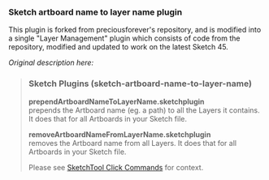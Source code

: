 ### Sketch artboard name to layer name plugin

This plugin is forked from preciousforever's repository, and is modified into a single "Layer Management" plugin which consists of code from the repository, modified and updated to work on the latest Sketch 45.

*Original description here:*

> ### Sketch Plugins (sketch-artboard-name-to-layer-name)
> 
> **prependArtboardNameToLayerName.sketchplugin**  
> prepends the Artboard name (eg. a path) to all the Layers it contains. It does that for all Artboards in your Sketch file.
> 
> **removeArtboardNameFromLayerName.sketchplugin**  
> removes the Artboard name from all Layers. It does that for all Artboards in your Sketch file.
> 
> Please see [SketchTool Click Commands](https://github.com/preciousforever/design-studio-tools/blob/master/sketchtool-click-commands/) for context.


